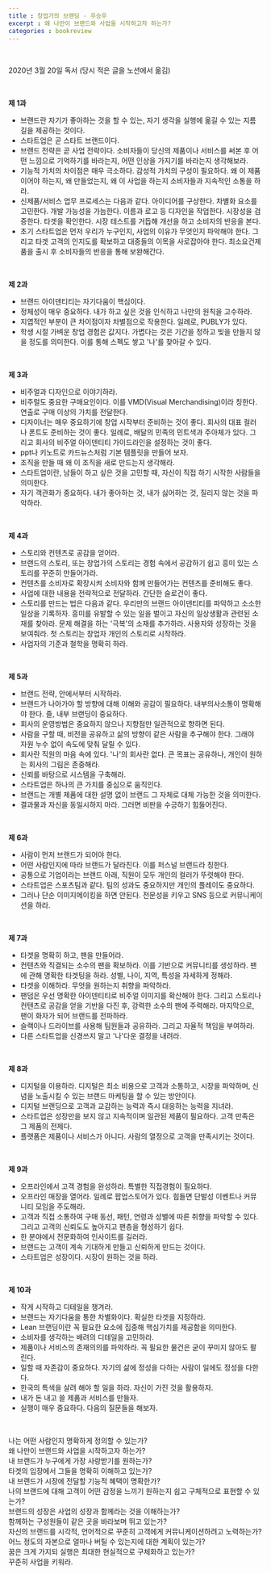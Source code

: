 ```yaml
---
title : 창업가의 브랜딩 - 우승우
excerpt : 왜 나만이 브랜드와 사업을 시작하고자 하는가?
categories : bookreview
---
```


<br>

2020년 3월 20일 독서 (당시 적은 글을 노션에서 옮김)

<br>

**제 1과**  
- 브랜드란 자기가 좋아하는 것을 할 수 있는, 자기 생각을 실행에 옮길 수 있는 지름길을 제공하는 것이다.
- 스타트업은 곧 스타트 브랜드이다.
- 브랜드 전략은 곧 사업 전략이다. 소비자들이 당신의 제품이나 서비스를 써본 후 어떤 느낌으로 기억하기를 바라는지, 어떤 인상을 가지기를 바라는지 생각해보라.
- 기능적 가치의 차이점은 매우 극소하다. 감성적 가치의 구성이 필요하다. 왜 이 제품이어야 하는지, 왜 만들었는지, 왜 이 사업을 하는지 소비자들과 지속적인 소통을 하라.
- 신제품/서비스 업무 프로세스는 다음과 같다. 아이디어를 구상한다. 차별화 요소를 고민한다. 개발 가능성을 가늠한다. 이름과 로고 등 디자인을 작업한다. 시장성을 검증한다. 타겟을 확인한다. 시장 테스트를 거듭해 개선을 하고 소비자의 반응을 본다.
- 초기 스타트업은 먼저 우리가 누구인지, 사업의 이유가 무엇인지 파악해야 한다. 그리고 타겟 고객의 인지도를 확보하고 대중들의 이목을 사로잡아야 한다. 최소요건제품을 출시 후 소비자들의 반응을 통해 보완해간다.

<br>

**제 2과**
- 브랜드 아이덴티티는 자기다움이 핵심이다.
- 정체성이 매우 중요하다. 내가 하고 싶은 것을 인식하고 나만의 원칙을 고수하라.
- 지엽적인 부분이 큰 차이점이자 차별점으로 작용한다. 일례로, PUBLY가 있다.
- 학생 시절 가벼운 창업 경험은 값지다. 가볍다는 것은 기간을 정하고 빚을 만들지 않을 정도를 의미한다. 이를 통해 스펙도 쌓고 '나'를 찾아갈 수 있다.

<br>

**제 3과**
- 비주얼과 디자인으로 이야기하라.
- 비주럴도 중요한 구매요인이다. 이를 VMD(Visual Merchandising)이라 칭한다. 연출로 구매 이상의 가치를 전달한다.
- 디자이너는 매우 중요하기에 창업 시작부터 준비하는 것이 좋다. 회사의 대표 컬러나 폰트도 준비하는 것이 좋다. 일례로, 배달의 민족의 민트색과 주아체가 있다. 그리고 회사의 비주얼 아이덴티티 가이드라인을 설정하는 것이 좋다.
- ppt나 키노트로 카드뉴스처럼 기본 템플릿을 만들어 보자.
- 조직을 만들 때 왜 이 조직을 새로 만드는지 생각해라.
- 스타트업이란, 남들이 하고 싶은 것을 고민할 때, 자신이 직접 하기 시작한 사람들을 의미한다.
- 자기 객관화가 중요하다. 내가 좋아하는 것, 내가 싫어하는 것, 질리지 않는 것을 파악하라.

<br>

**제 4과**
- 스토리와 컨텐츠로 공감을 얻어라.
- 브랜드의 스토리, 또는 창업가의 스토리는 경험 속에서 공감하기 쉽고 흥미 있는 스토리를 꾸준히 만들어가라.
- 컨텐츠를 소비자로 확장시켜 소비자와 함께 만들어가는 컨텐츠를 준비해도 좋다.
- 사업에 대한 내용을 전략적으로 전달하라. 간단한 슬로건이 좋다.
- 스토리를 만드는 법은 다음과 같다. 우리만의 브랜드 아이덴티티를 파악하고 소소한 일상을 기록하자. 흥미를 유발할 수 있는 일을 벌이고 자신의 일상생활과 관련된 소재를 찾아라. 문제 해결을 하는 '극복'의 소재를 추가하라. 사용자와 성장하는 것을 보여줘라. 첫 스토리는 창업자 개인의 스토리로 시작하라.
- 사업자의 기준과 철학을 명확히 하라.

<br>

**제 5과**
- 브랜드 전략, 안에서부터 시작하라.
- 브랜드가 나아가야 할 방향에 대해 이해와 공감이 필요하다. 내부의사소통이 명확해야 한다. 즐, 내부 브랜딩이 중요하다.
- 회사의 운영방법은 중요하지 않으나 지향점만 일관적으로 향하면 된다.
- 사람을 구할 때, 비전을 공유하고 삶의 방향이 같은 사람을 추구해야 한다. 그래야 자원 누수 없이 속도에 맞춰 달릴 수 있다.
- 회사란 직원의 마음 속에 있다. '나'의 회사란 없다. 큰 목표는 공유하나, 개인이 원하는 회사의 그림은 존중해라.
- 신뢰를 바탕으로 시스템을 구축해라.
- 스타트업은 하나의 큰 가치를 중심으로 움직인다.
- 브랜드는 개별 제품에 대한 설명 없이 브랜드 그 자체로 대체 가능한 것을 의미한다.
- 결과물과 자신을 동일시하지 마라. 그러면 비판을 수긍하기 힘들어진다.

<br>

**제 6과**
- 사람이 먼저 브랜드가 되어야 한다.
- 어떤 사람인지에 따라 브랜드가 달라진다. 이를 퍼스널 브랜드라 칭한다.
- 공통으로 기업이라는 브랜드 아래, 직원이 모두 개인의 컬러가 뚜렷해야 한다.
- 스타트업은 스포츠팀과 같다. 팀의 성과도 중요하지만 개인의 플레이도 중요하다.
- 그러나 단순 이미지메이킹을 하면 안된다. 전문성을 키우고 SNS 등으로 커뮤니케이션을 하라.

<br>

**제 7과**
- 타겟을 명확히 하고, 팬을 만들어라.
- 컨텐츠와 직결되는 소수의 팬을 확보하라. 이를 기반으로 커뮤니티를 생성하라. 팬에 관해 명확한 타겟팅을 하라. 성별, 나이, 지역, 특성을 자세하게 정해라.
- 타겟을 이해하라. 무엇을 원하는지 취향을 파악하라.
- 팬덤은 우선 명확한 아이덴티티로 비주얼 이미지를 확산해야 한다. 그리고 스토리나 컨텐츠로 공감을 얻을 기반을 다진 후, 강력한 소수의 팬에 주력해라. 마지막으로, 팬이 화자가 되어 브랜드를 전파하라.
- 슬랙이나 드라이브를 사용해 팀원들과 공유하라. 그리고 자율적 책임을 부여하라.
- 다른 스타트업을 신경쓰지 말고 '나'다운 결정을 내려라.

<br>

**제 8과**
- 디지털을 이용하라. 디지털은 최소 비용으로 고객과 소통하고, 시장을 파악하며, 신념을 노출시킬 수 있는 브랜드 마케팅을 할 수 있는 방안이다.
- 디지털 브랜딩으로 고객과 교감하는 능력과 즉시 대응하는 능력을 지녀라.
- 스타트업은 성장만을 보지 않고 지속적이며 일관된 제품이 필요하다. 고객 만족은 그 제품의 전제다.
- 플랫폼은 제품이나 서비스가 아니다. 사람의 열정으로 고객을 만족시키는 것이다.

<br>

**제 9과**
- 오프라인에서 고객 경험을 완성하라. 특별한 직접경험이 필요하다.
- 오프라인 매장을 열어라. 일례로 팝업스토어가 있다. 힘들면 단발성 이벤트나 커뮤니티 모임을 주도해라.
- 고객과 직접 소통하여 구매 동선, 패턴, 연령과 성별에 따른 취향을 파악할 수 있다. 그리고 고객의 신뢰도도 높아지고 팬층을 형성하기 쉽다.
- 한 분야에서 전문화하여 인사이트를 길러라.
- 브랜드는 고객이 계속 기대하게 만들고 신뢰하게 만드는 것이다.
- 스타트업은 성장이다. 시장이 원하는 것을 하라.

<br>

**제 10과**
- 작게 시작하고 디테일을 챙겨라.
- 브랜드는 자기다움을 통한 차별화이다. 확실한 타겟을 지정하라.
- Lean 브랜딩이란 꼭 필요한 요소에 집중해 핵심가치를 제공함을 의미한다.
- 소비자를 생각하는 배려의 디테일을 고민하라.
- 제품이나 서비스의 존재의의를 파악하라. 꼭 필요한 물건은 굳이 꾸미지 않아도 팔린다.
- 일할 때 자존감이 중요하다. 자기의 삶에 정성을 다하는 사람이 일에도 정성을 다한다.
- 한국의 특색을 살려 해야 할 일을 하라. 자신이 가진 것을 활용하자.
- 내가 돈 내고 쓸 제품과 서비스를 만들자.
- 실행이 매우 중요하다. 다음의 질문들을 해보자.

<br>

나는 어떤 사람인지 명확하게 정의할 수 있는가?  
왜 나만이 브랜드와 사업을 시작하고자 하는가?  
내 브랜드가 누구에게 가장 사랑받기를 원하는가?  
타겟의 입장에서 그들을 명확히 이해하고 있는가?  
내 브랜드가 시장에 전달할 기능적 혜택이 명확한가?  
나의 브랜드에 대해 고객이 어떤 감정을 느끼기 원하는지 쉽고 구체적으로 표현할 수 있는가?  
브랜드의 성장은 사업의 성장과 함께라는 것을 이해하는가?  
함께하는 구성원들이 같은 곳을 바라보며 뛰고 있는가?  
자신의 브랜드를 시각적, 언어적으로 꾸준히 고객에게 커뮤니케이션하려고 노력하는가?  
어느 정도의 자본으로 얼마나 버틸 수 있는지에 대한 계획이 있는가?  
꿈은 크게 가지되 실행은 최대한 현실적으로 구체화하고 있는가?  
꾸준히 사업을 키워라.

<br>